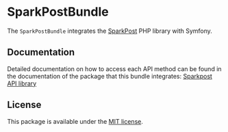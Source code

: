 # SparkPostBundle

The `SparkPostBundle` integrates the [SparkPost](https://github.com/SparkPost/php-sparkpost) PHP library with Symfony.


## Documentation

Detailed documentation on how to access each API method can be found in the documentation of the package that this bundle integrates: [Sparkpost API library](https://github.com/SparkPost/php-sparkpost/blob/master/README.md)


## License

This package is available under the [MIT license](LICENSE).
